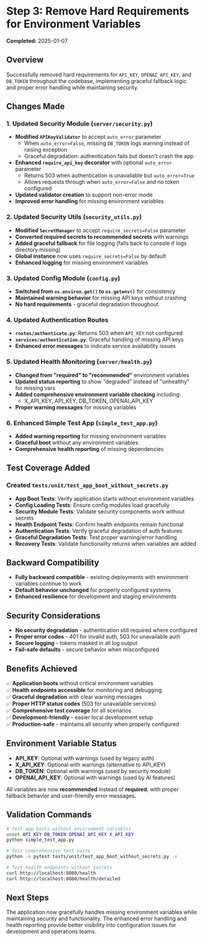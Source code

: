 # Step 3: Remove Hard Requirements for Environment Variables

**Completed:** 2025-01-07

## Overview
Successfully removed hard requirements for `API_KEY`, `OPENAI_API_KEY`, and `DB_TOKEN` throughout the codebase, implementing graceful fallback logic and proper error handling while maintaining security.

## Changes Made

### 1. Updated Security Module (`server/security.py`)
- **Modified `APIKeyValidator`** to accept `auto_error` parameter
  - When `auto_error=False`, missing `DB_TOKEN` logs warning instead of raising exception
  - Graceful degradation: authentication fails but doesn't crash the app
- **Enhanced `require_api_key` decorator** with optional `auto_error` parameter
  - Returns 503 when authentication is unavailable but `auto_error=True`
  - Allows requests through when `auto_error=False` and no token configured
- **Updated validator creation** to support non-error mode
- **Improved error handling** for missing environment variables

### 2. Updated Security Utils (`security_utils.py`)
- **Modified `SecretManager`** to accept `require_secrets=False` parameter
- **Converted required secrets to recommended secrets** with warnings
- **Added graceful fallback** for file logging (falls back to console if logs directory missing)
- **Global instance** now uses `require_secrets=False` by default
- **Enhanced logging** for missing environment variables

### 3. Updated Config Module (`config.py`)
- **Switched from `os.environ.get()` to `os.getenv()`** for consistency
- **Maintained warning behavior** for missing API keys without crashing
- **No hard requirements** - graceful degradation throughout

### 4. Updated Authentication Routes
- **`routes/authenticate.py`**: Returns 503 when `API_KEY` not configured
- **`services/authentication.py`**: Graceful handling of missing API keys
- **Enhanced error messages** to indicate service availability issues

### 5. Updated Health Monitoring (`server/health.py`)
- **Changed from "required" to "recommended"** environment variables
- **Updated status reporting** to show "degraded" instead of "unhealthy" for missing vars
- **Added comprehensive environment variable checking** including:
  - X_API_KEY, API_KEY, DB_TOKEN, OPENAI_API_KEY
- **Proper warning messages** for missing variables

### 6. Enhanced Simple Test App (`simple_test_app.py`)
- **Added warning reporting** for missing environment variables
- **Graceful boot** without any environment variables
- **Comprehensive health reporting** of missing dependencies

## Test Coverage Added

### Created `tests/unit/test_app_boot_without_secrets.py`
- **App Boot Tests**: Verify application starts without environment variables
- **Config Loading Tests**: Ensure config modules load gracefully
- **Security Module Tests**: Validate security components work without secrets
- **Health Endpoint Tests**: Confirm health endpoints remain functional
- **Authentication Tests**: Verify graceful degradation of auth features
- **Graceful Degradation Tests**: Test proper warning/error handling
- **Recovery Tests**: Validate functionality returns when variables are added

## Backward Compatibility
- **Fully backward compatible** - existing deployments with environment variables continue to work
- **Default behavior unchanged** for properly configured systems
- **Enhanced resilience** for development and staging environments

## Security Considerations
- **No security degradation** - authentication still required where configured
- **Proper error codes** - 401 for invalid auth, 503 for unavailable auth
- **Secure logging** - tokens masked in all log output
- **Fail-safe defaults** - secure behavior when misconfigured

## Benefits Achieved
✅ **Application boots** without critical environment variables  
✅ **Health endpoints accessible** for monitoring and debugging  
✅ **Graceful degradation** with clear warning messages  
✅ **Proper HTTP status codes** (503 for unavailable services)  
✅ **Comprehensive test coverage** for all scenarios  
✅ **Development-friendly** - easier local development setup  
✅ **Production-safe** - maintains all security when properly configured  

## Environment Variable Status
- **API_KEY**: Optional with warnings (used by legacy auth)
- **X_API_KEY**: Optional with warnings (alternative to API_KEY)  
- **DB_TOKEN**: Optional with warnings (used by security module)
- **OPENAI_API_KEY**: Optional with warnings (used by AI features)

All variables are now **recommended** instead of **required**, with proper fallback behavior and user-friendly error messages.

## Validation Commands
```bash
# Test app boots without environment variables
unset API_KEY DB_TOKEN OPENAI_API_KEY X_API_KEY
python simple_test_app.py

# Test comprehensive test suite
python -m pytest tests/unit/test_app_boot_without_secrets.py -v

# Test health endpoints without secrets
curl http://localhost:8080/health
curl http://localhost:8080/health/detailed
```

## Next Steps
The application now gracefully handles missing environment variables while maintaining security and functionality. The enhanced error handling and health reporting provide better visibility into configuration issues for development and operations teams.

